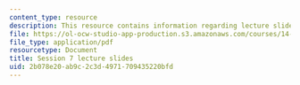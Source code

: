 ```yaml
---
content_type: resource
description: This resource contains information regarding lecture slide 7.
file: https://ol-ocw-studio-app-production.s3.amazonaws.com/courses/14-581-international-economics-i-spring-2013/2b078e20ab9c2c3d4971709435220bfd_MIT14_581S13_Lecslides7.pdf
file_type: application/pdf
resourcetype: Document
title: Session 7 lecture slides
uid: 2b078e20-ab9c-2c3d-4971-709435220bfd
---
```


